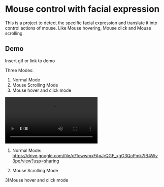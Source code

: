 
# Mouse control with facial expression

This is a project to detect the specific facial expression and 
translate it into control actions of mouse.
Like Mouse hovering, Mouse click and Mouse scrolling.




## Demo

Insert gif or link to demo

Three Modes:
1) Normal Mode
2) Mouse Scrolling Mode
3) Mouse hover and click mode

![Demo](https://github.com/NikhPradhan/TranslatingFacialExpressionToMouseControl/blob/main/Demo1.mp4)
1) Normal Mode:
https://drive.google.com/file/d/1cwwmxFApJrQGF_xgO3QoPmk7IB4Wy3pq/view?usp=sharing

2) Mouse Scrolling Mode

3)Mouse hover and click mode
